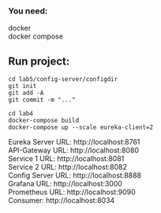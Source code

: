 ### You need:

docker<br>
docker compose

## Run project:
```
cd lab5/config-server/configdir
git init
git add -A
git commit -m "..."

cd lab4
docker-compose build
docker-compose up --scale eureka-client=2
```
Eureka Server URL: http://localhost:8761<br>
API-Gateway URL: http://localhost:8080<br>
Service 1 URL: http://localhost:8081<br>
Service 2 URL: http://localhost:8082<br>
Config Server URL: http://localhost:8888<br>
Grafana URL: http://localhost:3000<br>
Prometheus URL: http://localhost:9090<br>
Consumer: http://localhost:8034<br>